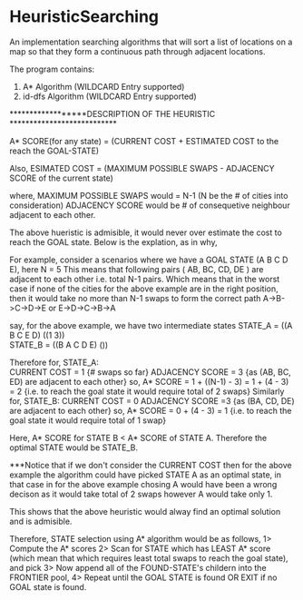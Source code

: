 # HeuristicSearching
An implementation  searching algorithms that will sort a list of locations on a map so that they form a continuous path through adjacent locations.  

The program contains:
 1. A* Algorithm       (WILDCARD Entry supported)
 2. id-dfs Algorithm   (WILDCARD Entry supported)

******************DESCRIPTION OF THE HEURISTIC ***************************

 A* SCORE(for any state) = (CURRENT COST  + ESTIMATED COST to the reach the GOAL-STATE)
 
 Also, 
 ESIMATED COST = (MAXIMUM POSSIBLE SWAPS - ADJACENCY SCORE of the current state)
 
 where,
 MAXIMUM POSSIBLE SWAPS  would = N-1 (N be the # of cities into consideration)
 ADJACENCY SCORE would be # of consequetive neighbour adjacent to each other.

 The above hueristic is admisible, it would never over estimate the cost to reach the GOAL state. Below is the explation, as in why,

 For example, consider a scenarios where we have a GOAL STATE (A B C D E), here N = 5
 This means that following pairs ( AB, BC, CD, DE )  are adjacent to each other i.e. total N-1 pairs.
 Which means that in the worst case if none of the cities for the above example are in the right position,
 then it would take no more than N-1 swaps to form the correct path A->B->C->D->E or E->D->C->B->A 

 say, for the above example, we have two intermediate states 
 STATE_A = ((A B C E D) ((1 3))  
 STATE_B = ((B A C D E) ()) 

 Therefore for,
 STATE_A: 	
 	CURRENT COST = 1 {# swaps so far}
	ADJACENCY SCORE = 3 {as (AB, BC, ED) are adjacent to each other}
	so,
	A* SCORE = 1 + ((N-1) - 3) = 1 + (4 - 3) = 2 {i.e. to reach the goal state it would require total of 2 swaps}
 Similarly for,
 STATE_B:
 	CURRENT COST = 0 
 	ADJACENCY SCORE =3  {as (BA, CD, DE) are adjacent to each other}
 	so,
 	A* SCORE = 0 + (4 - 3) = 1  {i.e. to reach the goal state it would require total of 1 swap}

 Here, A* SCORE for STATE B < A* SCORE of STATE A. Therefore the optimal STATE would be STATE_B.	

 ***Notice that if we don't consider the CURRENT COST then for the above example the algorithm could have picked STATE A as
 an optimal state, in that case in for the above example chosing A would have been a wrong decison as it would take total of
 2 swaps however A would take only 1.

 This shows that the above heuristic would alway find an optimal solution and is admisible.
 
 Therefore, STATE selection using A* algorithm would be as follows, 
 1> Compute the A* scores 
 2> Scan for STATE which has LEAST A* score (which mean that which requires least total swaps to reach the goal state), and pick
 3> Now append all of the FOUND-STATE's childern into the FRONTIER pool, 
 4> Repeat until the GOAL STATE is found OR EXIT if no GOAL state is found. 


